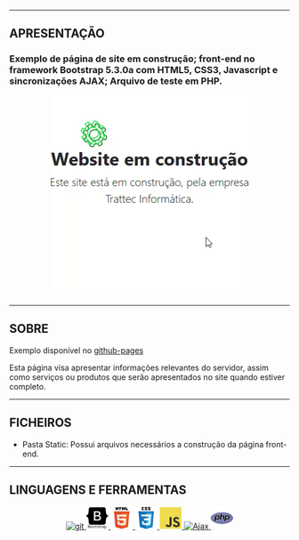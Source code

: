 <hr><h2 align="left">APRESENTAÇÃO</h2>

<h3 align="left">
  Exemplo de página de site em construção; front-end no framework Bootstrap 5.3.0a com HTML5, CSS3, Javascript e sincronizações AJAX; Arquivo de teste em PHP.

<p align="center">
  <img src="https://github.com/tiagoeo/tiagoeo/blob/main/img/website_construcao.gif" alt="Jogo da memória" height="356" width="356">
</p>

<hr><h2 align="left">SOBRE</h2>
<p align="left">
  Exemplo disponível no <a href="https://tiagoeo.github.io/Website_Construcao_Engrenagem_Seguidora/">github-pages</a>
</p>
<p align="left">
  Esta página visa apresentar informações relevantes do servidor, assim como serviços ou produtos que serão apresentados no site quando estiver completo.
</p>

<hr><h2 align="left">FICHEIROS</h2>
<p align="left">
  <ul>
    <li>Pasta Static: Possui arquivos necessários a construção da página front-end.</li>
  </ul>
</p>

<hr><h2 align="left">LINGUAGENS E FERRAMENTAS</h2>
<p align="center">
  <a href="https://git-scm.com/" target="_blank" rel="noreferrer">
    <img src="https://www.vectorlogo.zone/logos/git-scm/git-scm-icon.svg" alt="git" width="40" height="40"/>
  </a>
  <a href="https://getbootstrap.com" target="_blank" rel="noreferrer"> 
    <img src="https://raw.githubusercontent.com/devicons/devicon/master/icons/bootstrap/bootstrap-plain-wordmark.svg" alt="bootstrap" width="40" height="40"/>
  </a>
  <a href="https://www.w3.org/html/" target="_blank" rel="noreferrer"> 
    <img src="https://raw.githubusercontent.com/devicons/devicon/master/icons/html5/html5-original-wordmark.svg" alt="html5" width="40" height="40"/>
  </a>
  <a href="https://www.w3schools.com/css/" target="_blank" rel="noreferrer"> 
    <img src="https://raw.githubusercontent.com/devicons/devicon/master/icons/css3/css3-original-wordmark.svg" alt="css3" width="40" height="40"/>
  </a>
  <a href="https://developer.mozilla.org/en-US/docs/Web/JavaScript" target="_blank" rel="noreferrer"> 
    <img src="https://raw.githubusercontent.com/devicons/devicon/master/icons/javascript/javascript-original.svg" alt="javascript" width="40" height="40"/> 
  </a>
  <a href="https://pt.m.wikipedia.org/wiki/Ajax_(programa%C3%A7%C3%A3o)" target="_blank" rel="noreferrer"> 
    <img src="https://upload.wikimedia.org/wikipedia/commons/a/a1/AJAX_logo_by_gengns.svg" alt="Ajax" width="40" height="40"/>
  </a>
  <a href="https://www.php.net" target="_blank" rel="noreferrer"> 
    <img src="https://raw.githubusercontent.com/devicons/devicon/master/icons/php/php-original.svg" alt="php" width="40" height="40"/>
  </a>
</p>
